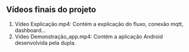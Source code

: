 ## Vídeos finais do projeto

1) Vídeo Explicação.mp4: Contém a explicação do fluxo, conexão mqtt, dashboard...
2) Vídeo Demonstração_app.mp4: Contém a aplicação Android desenvolvida pela dupla.
